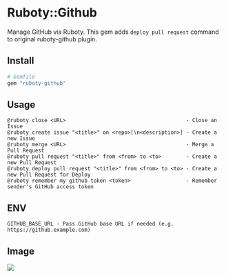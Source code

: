 # Ruboty::Github
Manage GitHub via Ruboty.
This gem adds `deploy pull request` command to original ruboty-github plugin.

## Install
```ruby
# Gemfile
gem "ruboty-github"
```

## Usage
```
@ruboty close <URL>                                       - Close an Issue
@ruboty create issue "<title>" on <repo>[\n<description>] - Create a new Issue
@ruboty merge <URL>                                       - Merge a Pull Request
@ruboty pull request "<title>" from <from> to <to>        - Create a new Pull Request
@ruboty deploy pull request "<title>" from <from> to <to> - Create a new Pull Request for Deploy
@ruboty remember my github token <token>                  - Remember sender's GitHub access token
```

## ENV
```
GITHUB_BASE_URL - Pass GitHub base URL if needed (e.g. https://github.example.com)
```

## Image
![](https://raw.githubusercontent.com/r7kamura/ruboty-github/master/images/screenshot.png)
